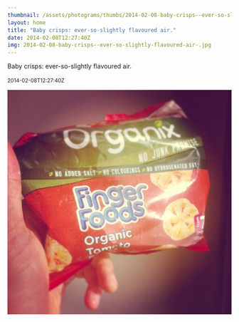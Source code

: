 ```yaml
---
thumbnail: /assets/photograms/thumbs/2014-02-08-baby-crisps--ever-so-slightly-flavoured-air-.png
layout: home
title: "Baby crisps: ever-so-slightly flavoured air."
date: 2014-02-08T12:27:40Z
img: 2014-02-08-baby-crisps--ever-so-slightly-flavoured-air-.jpg
---
```


Baby crisps: ever-so-slightly flavoured air.

<small>2014-02-08T12:27:40Z</small>

![Baby crisps: ever-so-slightly flavoured air.](/assets/photograms/original/2014-02-08-baby-crisps--ever-so-slightly-flavoured-air-.jpg)
